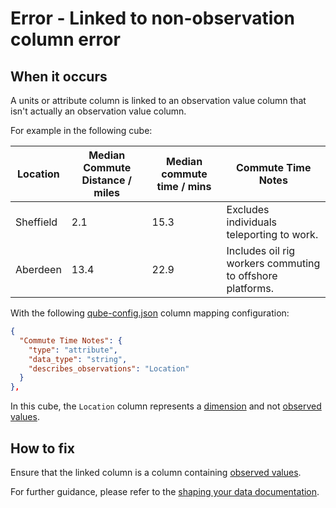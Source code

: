 # Error - Linked to non-observation column error

## When it occurs

A units or attribute column is linked to an observation value column that isn't actually an observation value column.

For example in the following cube:

| Location  | Median Commute Distance / miles | Median commute time / mins | Commute Time Notes                                        |
|-----------|---------------------------------|----------------------------|-----------------------------------------------------------|
| Sheffield | 2.1                             | 15.3                       | Excludes individuals teleporting to work.                 |
| Aberdeen  | 13.4                            | 22.9                       | Includes oil rig workers commuting to offshore platforms. |

With the following [qube-config.json](../../configuration/qube-config.md) column mapping configuration:

```json
{
  "Commute Time Notes": {
    "type": "attribute",
    "data_type": "string",
    "describes_observations": "Location"
  }
},
```

In this cube, the `Location` column represents a [dimension](../../../glossary/index.md#dimension) and not [observed values](../../../glossary/index.md#observation--observed-value).

## How to fix

Ensure that the linked column is a column containing [observed values](../../../glossary/index.md#observation--observed-value).

For further guidance, please refer to the [shaping your data documentation](../../shape-data/index.md).
